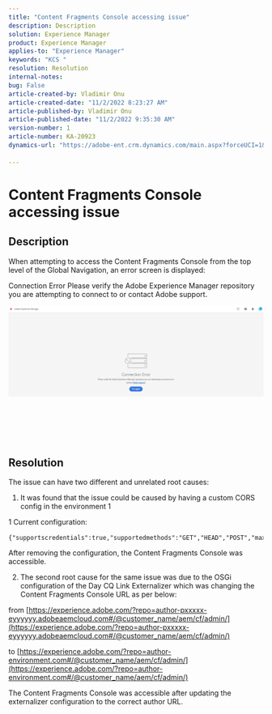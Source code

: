 ```yaml
---
title: "Content Fragments Console accessing issue"
description: Description
solution: Experience Manager
product: Experience Manager
applies-to: "Experience Manager"
keywords: "KCS "
resolution: Resolution
internal-notes: 
bug: False
article-created-by: Vladimir Onu
article-created-date: "11/2/2022 8:23:27 AM"
article-published-by: Vladimir Onu
article-published-date: "11/2/2022 9:35:30 AM"
version-number: 1
article-number: KA-20923
dynamics-url: "https://adobe-ent.crm.dynamics.com/main.aspx?forceUCI=1&pagetype=entityrecord&etn=knowledgearticle&id=bf36079d-875a-ed11-9561-6045bd006295"

---
```

# Content Fragments Console accessing issue

## Description


When attempting to access the Content Fragments Console from the top level of the Global Navigation, an error screen is displayed:

Connection Error
 Please verify the Adobe Experience Manager repository you are attempting to connect to or contact Adobe support.



![](assets/___c0229d83-8b5a-ed11-9561-6045bd006295___.png)
<br><br><br> <br><br> 

## Resolution


The issue can have two different and unrelated root causes:



1. It was found that the issue could be caused by having a custom CORS config in the environment 1

1 Current configuration:


```
{"supportscredentials":true,"supportedmethods":"GET","HEAD","POST","maxage:Integer":86400,"alloworigin":"*","supportedheaders":"*","allowedpaths":".*"}
```


After removing the configuration, the Content Fragments Console was accessible.



2. The second root cause for the same issue was due to the OSGi configuration of the Day CQ Link Externalizer which was changing the Content Fragments Console URL as per below:

from [https://experience.adobe.com/?repo=author-pxxxxx-eyyyyyy.adobeaemcloud.com#/@customer_name/aem/cf/admin/](https://experience.adobe.com/?repo=author-pxxxxx-eyyyyyy.adobeaemcloud.com#/@customer_name/aem/cf/admin/)

to [https://experience.adobe.com/?repo=author-environment.com#/@customer_name/aem/cf/admin/](https://experience.adobe.com/?repo=author-environment.com#/@customer_name/aem/cf/admin/)



The Content Fragments Console was accessible after updating the externalizer configuration to the correct author URL.






